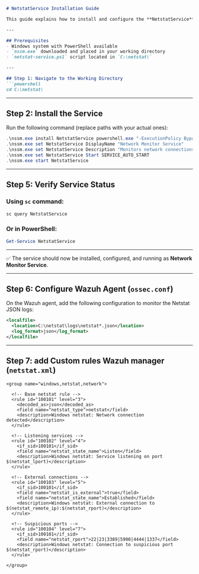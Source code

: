 ````markdown
# NetstatService Installation Guide

This guide explains how to install and configure the **NetstatService** using [NSSM (Non-Sucking Service Manager)](https://nssm.cc/) to monitor network connections for Wazuh.

---

## Prerequisites
- Windows system with PowerShell available
- `nssm.exe` downloaded and placed in your working directory
- `netstat-service.ps1` script located in `C:\netstat\`

---

## Step 1: Navigate to the Working Directory
```powershell
cd C:\netstat\
````

---

## Step 2: Install the Service

Run the following command (replace paths with your actual ones):

```powershell
.\nssm.exe install NetstatService powershell.exe "-ExecutionPolicy Bypass -File C:\netstat\netstat-service.ps1"
.\nssm.exe set NetstatService DisplayName "Network Monitor Service"
.\nssm.exe set NetstatService Description "Monitors network connections for Wazuh"
.\nssm.exe set NetstatService Start SERVICE_AUTO_START
.\nssm.exe start NetstatService
```

---

## Step 5: Verify Service Status

### Using `sc` command:

```cmd
sc query NetstatService
```

### Or in PowerShell:

```powershell
Get-Service NetstatService
```

---

✅ The service should now be installed, configured, and running as **Network Monitor Service**.

---
## Step 6: Configure Wazuh Agent (`ossec.conf`)

On the Wazuh agent, add the following configuration to monitor the Netstat JSON logs:

```xml
<localfile>
  <location>C:\netstat\logs\netstat*.json</location>
  <log_format>json</log_format>
</localfile>
```
---
## Step 7: add Custom rules Wazuh manager (`netstat.xml`)
```
<group name="windows,netstat,network">

  <!-- Base netstat rule -->
  <rule id="100101" level="3">
    <decoded_as>json</decoded_as>
    <field name="netstat_type">netstat</field>
    <description>Windows netstat: Network connection detected</description>
  </rule>

  <!-- Listening services -->
  <rule id="100102" level="4">
    <if_sid>100101</if_sid>
    <field name="netstat_state_name">Listen</field>
    <description>Windows netstat: Service listening on port $(netstat_lport)</description>
  </rule>

  <!-- External connections -->
  <rule id="100103" level="5">
    <if_sid>100101</if_sid>
    <field name="netstat_is_external">true</field>
    <field name="netstat_state_name">Established</field>
    <description>Windows netstat: External connection to $(netstat_remote_ip):$(netstat_rport)</description>
  </rule>

  <!-- Suspicious ports -->
  <rule id="100104" level="7">
    <if_sid>100101</if_sid>
    <field name="netstat_rport">22|23|3389|5900|4444|1337</field>
    <description>Windows netstat: Connection to suspicious port $(netstat_rport)</description>
  </rule>

</group>
```
